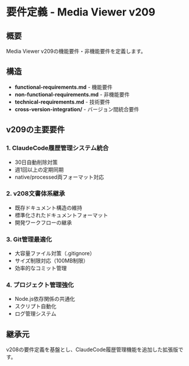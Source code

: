 # 要件定義 - Media Viewer v209

## 概要
Media Viewer v209の機能要件・非機能要件を定義します。

## 構造
- **functional-requirements.md** - 機能要件
- **non-functional-requirements.md** - 非機能要件  
- **technical-requirements.md** - 技術要件
- **cross-version-integration/** - バージョン間統合要件

## v209の主要要件

### 1. ClaudeCode履歴管理システム統合
- 30日自動削除対策
- 週1回以上の定期同期
- native/processed両フォーマット対応

### 2. v208文書体系継承
- 既存ドキュメント構造の維持
- 標準化されたドキュメントフォーマット
- 開発ワークフローの継承

### 3. Git管理最適化
- 大容量ファイル対策（.gitignore）
- サイズ制限対応（100MB制限）
- 効率的なコミット管理

### 4. プロジェクト管理強化
- Node.js依存関係の共通化
- スクリプト自動化
- ログ管理システム

## 継承元
v208の要件定義を基盤とし、ClaudeCode履歴管理機能を追加した拡張版です。